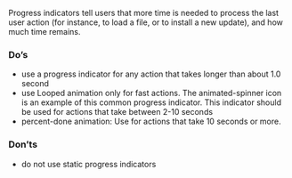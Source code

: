 Progress indicators tell users that more time is needed to process the last user action (for instance, to load a file, or to install a new update), and how much time remains.

### Do’s
-	use a progress indicator for any action that takes longer than about 1.0 second
-	use Looped animation only for fast actions. The animated-spinner icon is an example of this common progress indicator. This indicator should be used for actions that take between 2-10 seconds
-	percent-done animation: Use for actions that take 10 seconds or more.

### Don’ts
-	do not use static progress indicators

